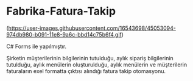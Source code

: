 # Fabrika-Fatura-Takip
(https://user-images.githubusercontent.com/16543698/45053094-974db980-b091-11e8-9a6c-bbd14c75b6f4.gif)

C# Forms ile yapılmıştır.

Şirketin müşterilerinin bilgilerinin tutulduğu, aylık sipariş bilgilerinin tutulduğu, aylık menülerin oluşturulduğu, aylık menülerin ve müşterilerin faturaların exel formatta çıktısı alındığı fatura takip otomasyonu.
